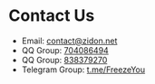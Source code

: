 # Contact Us

* Email: <contact@zidon.net>
* QQ Group: [704086494](https://shang.qq.com/wpa/qunwpa?idkey=1b94199f20fa607ca03d33a8b53f37203fbf721e84900a7e20d89ba5a6fd3da5)
* QQ Group: [838379270](https://jq.qq.com/?_wv=1027&k=5vmxG1F)
* Telegram Group: [t.me/FreezeYou](https://t.me/FreezeYou)

